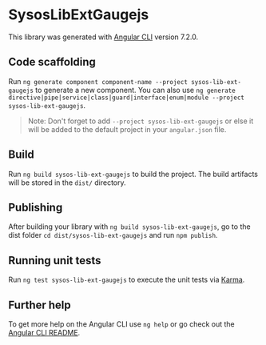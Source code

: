 # SysosLibExtGaugejs

This library was generated with [Angular CLI](https://github.com/angular/angular-cli) version 7.2.0.

## Code scaffolding

Run `ng generate component component-name --project sysos-lib-ext-gaugejs` to generate a new component. You can also use `ng generate directive|pipe|service|class|guard|interface|enum|module --project sysos-lib-ext-gaugejs`.
> Note: Don't forget to add `--project sysos-lib-ext-gaugejs` or else it will be added to the default project in your `angular.json` file. 

## Build

Run `ng build sysos-lib-ext-gaugejs` to build the project. The build artifacts will be stored in the `dist/` directory.

## Publishing

After building your library with `ng build sysos-lib-ext-gaugejs`, go to the dist folder `cd dist/sysos-lib-ext-gaugejs` and run `npm publish`.

## Running unit tests

Run `ng test sysos-lib-ext-gaugejs` to execute the unit tests via [Karma](https://karma-runner.github.io).

## Further help

To get more help on the Angular CLI use `ng help` or go check out the [Angular CLI README](https://github.com/angular/angular-cli/blob/master/README.md).
